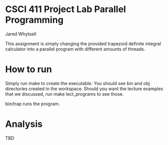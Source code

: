 # CSCI 411 Project Lab Parallel Programming

Jared Whytsell

This assignment is simply changing the provided trapezoid definite integral calculator into a parallel program with different amounts of threads.

# How to run

Simply run make to create the executable. You should see bin and obj directories created in the workspace. Should you want the lecture examples that we discussed, run make lect_programs to see those.

bin/trap runs the program.

# Analysis

TBD
